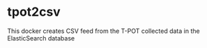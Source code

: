 # tpot2csv
This docker creates CSV feed from the T-POT collected data in the ElasticSearch database 
